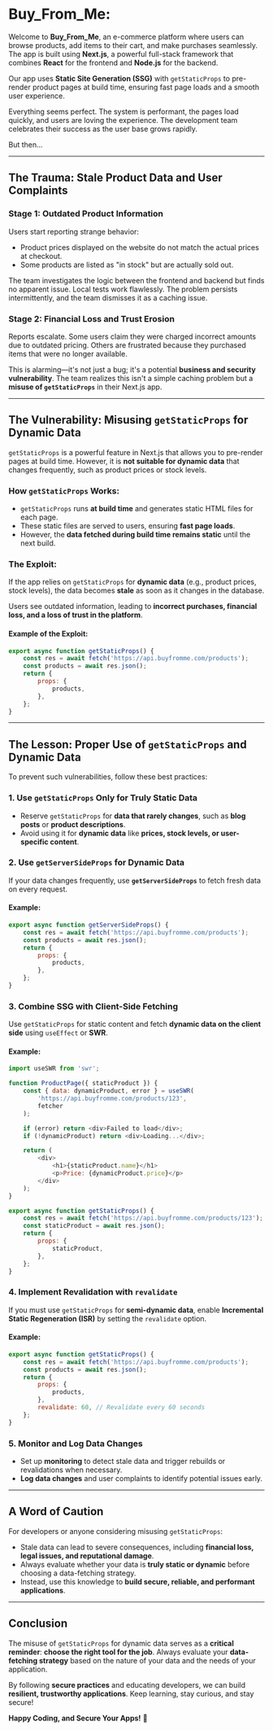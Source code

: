 # Buy_From_Me:

Welcome to **Buy_From_Me**, an e-commerce platform where users can browse products, add items to their cart, and make purchases seamlessly. The app is built using **Next.js**, a powerful full-stack framework that combines **React** for the frontend and **Node.js** for the backend. 

Our app uses **Static Site Generation (SSG)** with `getStaticProps` to pre-render product pages at build time, ensuring fast page loads and a smooth user experience.

Everything seems perfect. The system is performant, the pages load quickly, and users are loving the experience. The development team celebrates their success as the user base grows rapidly.

But then...

---

## The Trauma: Stale Product Data and User Complaints

### Stage 1: Outdated Product Information
Users start reporting strange behavior:

- Product prices displayed on the website do not match the actual prices at checkout.
- Some products are listed as "in stock" but are actually sold out.

The team investigates the logic between the frontend and backend but finds no apparent issue. Local tests work flawlessly. The problem persists intermittently, and the team dismisses it as a caching issue.

### Stage 2: Financial Loss and Trust Erosion
Reports escalate. Some users claim they were charged incorrect amounts due to outdated pricing. Others are frustrated because they purchased items that were no longer available.

This is alarming—it's not just a bug; it's a potential **business and security vulnerability**. The team realizes this isn't a simple caching problem but a **misuse of `getStaticProps`** in their Next.js app.

---

## The Vulnerability: Misusing `getStaticProps` for Dynamic Data
`getStaticProps` is a powerful feature in Next.js that allows you to pre-render pages at build time. However, it is **not suitable for dynamic data** that changes frequently, such as product prices or stock levels.

### How `getStaticProps` Works:
- `getStaticProps` runs **at build time** and generates static HTML files for each page.
- These static files are served to users, ensuring **fast page loads**.
- However, the **data fetched during build time remains static** until the next build.

### The Exploit:
If the app relies on `getStaticProps` for **dynamic data** (e.g., product prices, stock levels), the data becomes **stale** as soon as it changes in the database.

Users see outdated information, leading to **incorrect purchases, financial loss, and a loss of trust in the platform**.

#### Example of the Exploit:
```javascript
export async function getStaticProps() {
    const res = await fetch('https://api.buyfromme.com/products');
    const products = await res.json();
    return {
        props: {
            products,
        },
    };
}
```

---

## The Lesson: Proper Use of `getStaticProps` and Dynamic Data
To prevent such vulnerabilities, follow these best practices:

### 1. Use `getStaticProps` Only for Truly Static Data
- Reserve `getStaticProps` for **data that rarely changes**, such as **blog posts** or **product descriptions**.
- Avoid using it for **dynamic data** like **prices, stock levels, or user-specific content**.

### 2. Use `getServerSideProps` for Dynamic Data
If your data changes frequently, use **`getServerSideProps`** to fetch fresh data on every request.

#### Example:
```javascript
export async function getServerSideProps() {
    const res = await fetch('https://api.buyfromme.com/products');
    const products = await res.json();
    return {
        props: {
            products,
        },
    };
}
```

### 3. Combine SSG with Client-Side Fetching
Use `getStaticProps` for static content and fetch **dynamic data on the client side** using `useEffect` or **SWR**.

#### Example:
```javascript
import useSWR from 'swr';

function ProductPage({ staticProduct }) {
    const { data: dynamicProduct, error } = useSWR(
        'https://api.buyfromme.com/products/123',
        fetcher
    );

    if (error) return <div>Failed to load</div>;
    if (!dynamicProduct) return <div>Loading...</div>;

    return (
        <div>
            <h1>{staticProduct.name}</h1>
            <p>Price: {dynamicProduct.price}</p>
        </div>
    );
}

export async function getStaticProps() {
    const res = await fetch('https://api.buyfromme.com/products/123');
    const staticProduct = await res.json();
    return {
        props: {
            staticProduct,
        },
    };
}
```

### 4. Implement Revalidation with `revalidate`
If you must use `getStaticProps` for **semi-dynamic data**, enable **Incremental Static Regeneration (ISR)** by setting the `revalidate` option.

#### Example:
```javascript
export async function getStaticProps() {
    const res = await fetch('https://api.buyfromme.com/products');
    const products = await res.json();
    return {
        props: {
            products,
        },
        revalidate: 60, // Revalidate every 60 seconds
    };
}
```

### 5. Monitor and Log Data Changes
- Set up **monitoring** to detect stale data and trigger rebuilds or revalidations when necessary.
- **Log data changes** and user complaints to identify potential issues early.

---

## A Word of Caution
For developers or anyone considering misusing `getStaticProps`:
- Stale data can lead to severe consequences, including **financial loss, legal issues, and reputational damage**.
- Always evaluate whether your data is **truly static or dynamic** before choosing a data-fetching strategy.
- Instead, use this knowledge to **build secure, reliable, and performant applications**.

---

## Conclusion
The misuse of `getStaticProps` for dynamic data serves as a **critical reminder**: **choose the right tool for the job**. Always evaluate your **data-fetching strategy** based on the nature of your data and the needs of your application.

By following **secure practices** and educating developers, we can build **resilient, trustworthy applications**. Keep learning, stay curious, and stay secure!

**Happy Coding, and Secure Your Apps!** 🚀